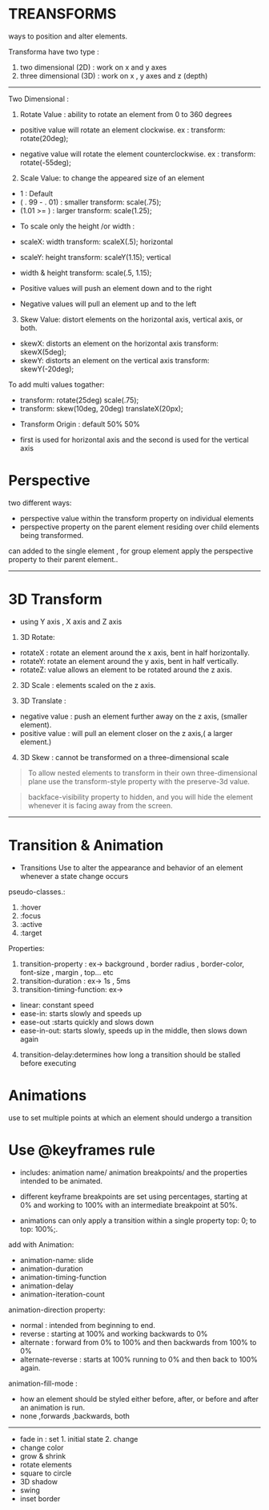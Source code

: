# TREANSFORMS
 ways to position and alter elements.

Transforma have two type :
1. two dimensional (2D) : work on x and y axes
2. three dimensional (3D) : work on x , y axes and z (depth)

--- 
 Two Dimensional :
1.  Rotate Value : ability to rotate an element from 0 to 360 degrees

- positive value will rotate an element clockwise.
ex :  transform: rotate(20deg);

- negative value will rotate the element counterclockwise.
ex :  transform: rotate(-55deg);

2. Scale Value: to change the appeared size of an element
 -  1 : Default
 - ( . 99 - . 01) : smaller        transform: scale(.75);
 - (1.01 >=  ) : larger            transform: scale(1.25);
 
* To scale only the height /or width :
- scaleX: width    transform: scaleX(.5);  horizontal
- scaleY: height     transform: scaleY(1.15); vertical
-  width & height   transform: scale(.5, 1.15);

- Positive values will push an element down and to the right 
- Negative values will pull an element up and to the left 

3. Skew Value:  distort elements on the horizontal axis, vertical axis, or both.

- skewX:  distorts an element on the horizontal axis
  transform: skewX(5deg);
- skewY:  distorts an element on the vertical axis
  transform: skewY(-20deg);

To add multi values togather:
-   transform: rotate(25deg)    scale(.75);
-   transform: skew(10deg, 20deg)   translateX(20px);


* Transform Origin : default 50% 50%
- first is used for  horizontal axis and the second is used for the vertical axis

# Perspective 

two different ways:
-  perspective value within the transform property on individual elements
-  perspective property on the parent element residing over child elements being transformed.

can added to the single element , for group element  apply the perspective property to their parent element..

*****
# 3D Transform
- using Y axis , X axis and Z axis
 
1. 3D Rotate: 
- rotateX :  rotate an element around the x axis,  bent in half horizontally. 
- rotateY:  rotate an element around the y axis, bent in half vertically. 
- rotateZ:  value allows an element to be rotated around the z axis. 

2. 3D Scale : elements scaled on the z axis. 

3. 3D Translate :
  - negative value : push an element further away on the z     axis, (smaller element). 
  - positive value : will pull an element closer on the z axis,( a larger element.)

4. 3D Skew :  cannot be transformed on a three-dimensional scale

 

> To allow nested elements to transform in their own three-dimensional plane use the transform-style property with the preserve-3d value.

>backface-visibility property to hidden, and you will hide the element whenever it is facing away from the screen.

***** 

# Transition & Animation 

* Transitions 
 Use to  alter the appearance and behavior of an element whenever a state change occurs

pseudo-classes.:
1. :hover
2. :focus
3. :active
4. :target 

Properties:
1. transition-property :  ex-> background , border radius , border-color, font-size , margin , top... etc
2. transition-duration :  ex-> 1s , 5ms
3. transition-timing-function:  ex->
 - linear: constant speed 
 - ease-in: starts slowly and speeds up 
 - ease-out :starts quickly and slows down
 - ease-in-out: starts slowly, speeds up in the middle, then slows down again
4. transition-delay:determines how long a transition should be stalled before executing


# Animations
use to set multiple points at which an element should undergo a transition

# Use @keyframes rule
- includes: animation name/  animation breakpoints/ and the properties intended to be animated.

- different keyframe breakpoints are set using percentages, starting at 0% and working to 100% with an intermediate breakpoint at 50%. 

* animations can only apply a transition within a single property
top: 0; to top: 100%;.

add with Animation:
- animation-name: slide
- animation-duration
-  animation-timing-function
-  animation-delay
-  animation-iteration-count

animation-direction property: 
- normal : intended from beginning to end.
- reverse : starting at 100% and working backwards to 0%
- alternate :  forward from 0% to 100% and then backwards from 100% to 0%
- alternate-reverse : starts at 100% running to 0% and then back to 100% again.

animation-fill-mode :  
- how an element should be styled either before, after, or before and after an animation is run.
- none ,forwards ,backwards, both

*****

- fade in : set  1. initial state 2. change 
- change color
-  grow & shrink
- rotate elements
-  square to circle
- 3D shadow
- swing
- inset border
